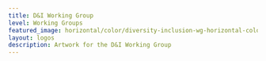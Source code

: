 ```yaml
---
title: D&I Working Group
level: Working Groups
featured_image: horizontal/color/diversity-inclusion-wg-horizontal-color.svg
layout: logos
description: Artwork for the D&I Working Group
---
```

